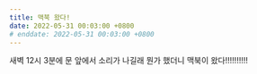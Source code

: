 ```yaml
---
title: 맥북 왔다!
date: 2022-05-31 00:03:00 +0800
# enddate: 2022-05-31 00:03:00 +0800
---
```


새벽 12시 3분에 문 앞에서 소리가 나길래 뭔가 했더니 맥북이 왔다!!!!!!!!!!
